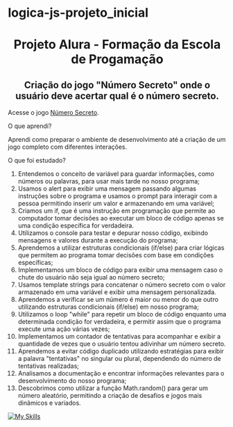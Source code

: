 # logica-js-projeto_inicial
<h1 align="center"> Projeto Alura - Formação da Escola de Progamação </h1>
<h2 align="center">Criação do jogo "Número Secreto" onde o usuário deve acertar qual é o número secreto. </h2>

Acesse o jogo [Número Secreto]([https://pages.github.com/](https://keelly-18.github.io/logica-js-projeto_inicial/)).

<p>O que aprendi?</p>
<p>Aprendi como preparar o ambiente de desenvolvimento até a criação de um jogo completo com diferentes interações.</p>

<p>O que foi estudado?</p>
  <ol>
<li>Entendemos o conceito de variável para guardar informações, como números ou palavras, para usar mais tarde no nosso programa;</li>
<li>Usamos o alert para exibir uma mensagem passando algumas instruções sobre o programa e usamos o prompt para interagir com a pessoa permitindo inserir um valor e armazenando em uma variável;</li>
<li>Criamos um if, que é uma instrução em programação que permite ao computador tomar decisões ao executar um bloco de código apenas se uma condição específica for verdadeira.</li>
<li>Utilizamos o console para testar e depurar nosso código, exibindo mensagens e valores durante a execução do programa;</li>
<li>Aprendemos a utilizar estruturas condicionais (if/else) para criar lógicas que permitem ao programa tomar decisões com base em condições específicas;</li>
<li>Implementamos um bloco de código para exibir uma mensagem caso o chute do usuário não seja igual ao número secreto;</li>
<li>Usamos template strings para concatenar o número secreto com o valor armazenado em uma variável e exibir uma mensagem personalizada.</li>
<li>Aprendemos a verificar se um número é maior ou menor do que outro utilizando estruturas condicionais (if/else) em nosso programa;</li>
<li>Utilizamos o loop "while" para repetir um bloco de código enquanto uma determinada condição for verdadeira, e permitir assim que o programa execute uma ação várias vezes;</li>
<li>Implementamos um contador de tentativas para acompanhar e exibir a quantidade de vezes que o usuário tentou adivinhar um número secreto. </li>
<li>Aprendemos a evitar código duplicado utilizando estratégias para exibir a palavra "tentativas" no singular ou plural, dependendo do número de tentativas realizadas;</li>
<li>Analisamos a documentação e encontrar informações relevantes para o desenvolvimento do nosso programa;</li>
<li>Descobrimos como utilizar a função Math.random() para gerar um número aleatório, permitindo a criação de desafios e jogos mais dinâmicos e variados.</li>
  </ol>




[![My Skills](https://skillicons.dev/icons?i=js,html,css)](https://skillicons.dev)
